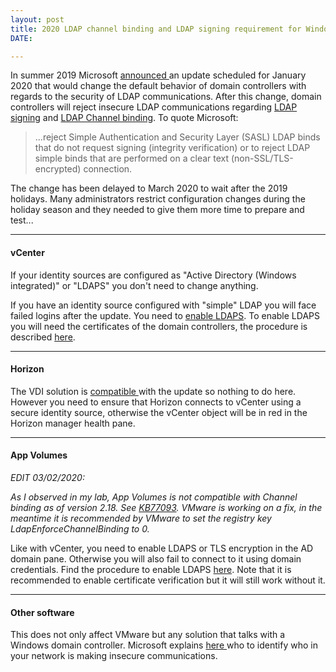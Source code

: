 ```yaml
---
layout: post
title: 2020 LDAP channel binding and LDAP signing requirement for Windows
DATE: 

---
```

In summer 2019 Microsoft [announced ](https://support.microsoft.com/en-us/help/4520412/2020-ldap-channel-binding-and-ldap-signing-requirement-for-windows)an update scheduled for January 2020 that would change the default behavior of domain controllers with regards to the security of LDAP communications. After this change, domain controllers will reject insecure LDAP communications regarding [LDAP signing](https://support.microsoft.com/en-ca/help/935834/how-to-enable-ldap-signing-in-windows-server-2008) and [LDAP Channel binding](https://support.microsoft.com/en-ca/help/4034879/how-to-add-the-ldapenforcechannelbinding-registry-entry). To quote Microsoft:

> ...reject Simple Authentication and Security Layer (SASL) LDAP binds that do not request signing (integrity verification) or to reject LDAP simple binds that are performed on a clear text (non-SSL/TLS-encrypted) connection.

The change has been delayed to March 2020 to wait after the 2019 holidays. Many administrators restrict configuration changes during the holiday season and they needed to give them more time to prepare and test...

***

#### vCenter

If your identity sources are configured as "Active Directory (Windows integrated)" or "LDAPS" you don't need to change anything.

If you have an identity source configured with "simple" LDAP you will face failed logins after the update. You need to [enable LDAPS](https://docs.vmware.com/en/VMware-vSphere/6.5/com.vmware.psc.doc/GUID-98B36135-CDC1-435C-8F27-5E0D0187FF7E.html). To enable LDAPS you will need the certificates of the domain controllers, the procedure is described [here](https://ldapwiki.com/wiki/Obtain%20a%20Certificate%20from%20Server).

***

#### Horizon

The VDI solution is [compatible ](https://kb.vmware.com/s/article/76062)with the update so nothing to do here. However you need to ensure that Horizon connects to vCenter using a secure identity source, otherwise the vCenter object will be in red in the Horizon manager health pane.

***

#### App Volumes

_EDIT 03/02/2020:_

_As I observed in my lab, App Volumes is not compatible with Channel binding as of version 2.18. See_ [_KB77093_](https://kb.vmware.com/s/article/77093)_. VMware is working on a fix, in the meantime it is recommended by VMware to set the registry key LdapEnforceChannelBinding to 0._

Like with vCenter, you need to enable LDAPS or TLS encryption in the AD domain pane. Otherwise you will also fail to connect to it using domain credentials. Find the procedure to enable LDAPS [here](https://docs.vmware.com/en/VMware-App-Volumes/2.18/com.vmware.appvolumes.admin.doc/GUID-4EA6EF73-7800-4241-9162-2C407AC4AA7A.html). Note that it is recommended to enable certificate verification but it will still work without it.

***

#### Other software

This does not only affect VMware but any solution that talks with a Windows domain controller. Microsoft explains [here ](https://support.microsoft.com/en-ca/help/935834/how-to-enable-ldap-signing-in-windows-server-2008)who to identify who in your network is making insecure communications.
